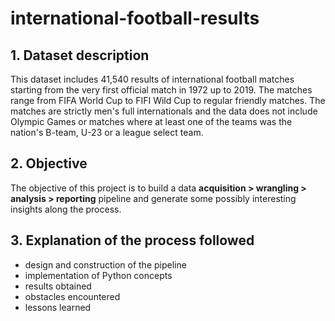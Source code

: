 # international-football-results

## 1. Dataset description
This dataset includes 41,540 results of international football matches starting from the very first official match in 1972 up to 2019. The matches range from FIFA World Cup to FIFI Wild Cup to regular friendly matches. The matches are strictly men's full internationals and the data does not include Olympic Games or matches where at least one of the teams was the nation's B-team, U-23 or a league select team.

## 2. Objective
The objective of this project is to build a data **acquisition > wrangling > analysis > reporting** pipeline and generate some possibly interesting insights along the process.

## 3. Explanation of the process followed
- design and construction of the pipeline
- implementation of Python concepts
- results obtained
- obstacles encountered
- lessons learned
